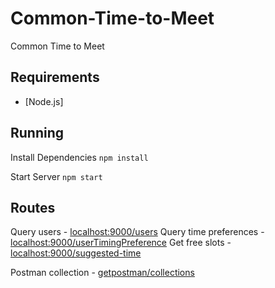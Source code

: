 # Common-Time-to-Meet

Common Time to Meet

## Requirements

- [Node.js]

## Running

Install Dependencies
`npm install`

Start Server
`npm start`

## Routes

Query users - [localhost:9000/users](http://localhost:9000/users)
Query time preferences - [localhost:9000/userTimingPreference](http://localhost:9000/userTimingPreference)
Get free slots - [localhost:9000/suggested-time](http://localhost:9000/suggested-time)

Postman collection - [getpostman/collections](https://www.getpostman.com/collections/57c9d079ed34f456532c)
